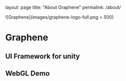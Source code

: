 layout: page
title: "About Graphene"
permalink: /about/

![Graphene](images/graphene-logo-full.png = 500)

# Graphene
## UI Framework for unity

## WebGL Demo
